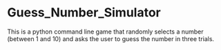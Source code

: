 # Guess_Number_Simulator
This is a python command line game that randomly selects a number (between 1 and 10) and asks the user to guess the number in three trials.
